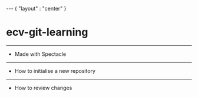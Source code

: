 --- { "layout" : "center" }
# ecv-git-learning

---
- Made with Spectacle

---
- How to initialise a new repository

---
- How to review changes